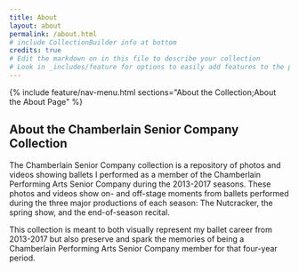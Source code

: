 ```yaml
---
title: About
layout: about
permalink: /about.html
# include CollectionBuilder info at bottom
credits: true
# Edit the markdown on in this file to describe your collection
# Look in _includes/feature for options to easily add features to the page
---
```




{% include feature/nav-menu.html sections="About the Collection;About the About Page" %}

## About the Chamberlain Senior Company Collection

The Chamberlain Senior Company collection is a repository of photos and videos showing ballets I performed as a member of the Chamberlain Performing Arts Senior Company during the 2013-2017 seasons. These photos and videos show on- and off-stage moments from ballets performed during the three major productions of each season: The Nutcracker, the spring show, and the end-of-season recital. 

This collection is meant to both visually represent my ballet career from 2013-2017 but also preserve and spark the memories of being a Chamberlain Performing Arts Senior Company member for that four-year period.


<!-- IMPORTANT!!! DELETE this comment and the include below when you are finished editing this page for your collection. The include below introduces about page features. They will show up on your collection's about page until you delete it.  -->

